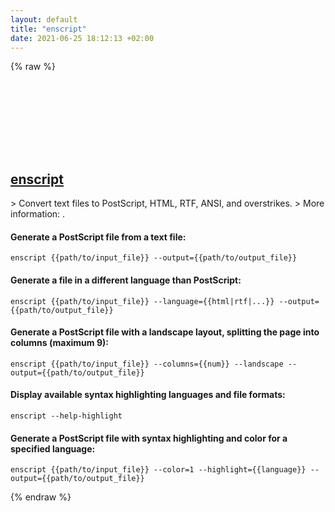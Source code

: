 ```yaml
---
layout: default
title: "enscript"
date: 2021-06-25 18:12:13 +02:00
---
```

{% raw %}
<h2 id="enscript">
  <a href="/en/common/enscript.html">enscript</a> <a href="#enscript"><svg class="icon">
    <use href="/assets/images/unicode_sprite.svg#link" />
  </svg></a>
</h2>
> Convert text files to PostScript, HTML, RTF, ANSI, and overstrikes.
> More information: <https://www.gnu.org/software/enscript>.

#### Generate a PostScript file from a text file:
```shell
enscript {{path/to/input_file}} --output={{path/to/output_file}}
```
#### Generate a file in a different language than PostScript:
```shell
enscript {{path/to/input_file}} --language={{html|rtf|...}} --output={{path/to/output_file}}
```
#### Generate a PostScript file with a landscape layout, splitting the page into columns (maximum 9):
```shell
enscript {{path/to/input_file}} --columns={{num}} --landscape --output={{path/to/output_file}}
```
#### Display available syntax highlighting languages and file formats:
```shell
enscript --help-highlight
```
#### Generate a PostScript file with syntax highlighting and color for a specified language:
```shell
enscript {{path/to/input_file}} --color=1 --highlight={{language}} --output={{path/to/output_file}}
```
{% endraw %}